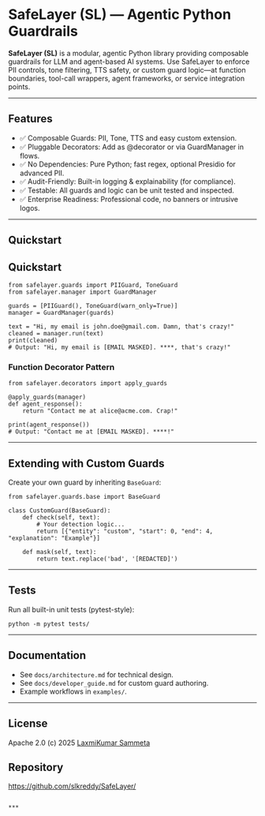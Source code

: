 # SafeLayer (SL) — Agentic Python Guardrails

**SafeLayer (SL)** is a modular, agentic Python library providing composable guardrails for LLM and agent-based AI systems. Use SafeLayer to enforce PII controls, tone filtering, TTS safety, or custom guard logic—at function boundaries, tool-call wrappers, agent frameworks, or service integration points.

---

## Features

- ✅ Composable Guards: PII, Tone, TTS and easy custom extension.
- ✅ Pluggable Decorators: Add as @decorator or via GuardManager in flows.
- ✅ No Dependencies: Pure Python; fast regex, optional Presidio for advanced PII.
- ✅ Audit-Friendly: Built-in logging & explainability (for compliance).
- ✅ Testable: All guards and logic can be unit tested and inspected.
- ✅ Enterprise Readiness: Professional code, no banners or intrusive logos.

---

## Quickstart


## Quickstart

```
from safelayer.guards import PIIGuard, ToneGuard
from safelayer.manager import GuardManager

guards = [PIIGuard(), ToneGuard(warn_only=True)]
manager = GuardManager(guards)

text = "Hi, my email is john.doe@gmail.com. Damn, that's crazy!"
cleaned = manager.run(text)
print(cleaned)
# Output: "Hi, my email is [EMAIL MASKED]. ****, that's crazy!"
```

### Function Decorator Pattern

```
from safelayer.decorators import apply_guards

@apply_guards(manager)
def agent_response():
    return "Contact me at alice@acme.com. Crap!"

print(agent_response())
# Output: "Contact me at [EMAIL MASKED]. ****!"
```

---

## Extending with Custom Guards

Create your own guard by inheriting `BaseGuard`:

```
from safelayer.guards.base import BaseGuard

class CustomGuard(BaseGuard):
    def check(self, text):
        # Your detection logic...
        return [{"entity": "custom", "start": 0, "end": 4, "explanation": "Example"}]

    def mask(self, text):
        return text.replace('bad', '[REDACTED]')
```

---

## Tests

Run all built-in unit tests (pytest-style):

```
python -m pytest tests/
```

---

## Documentation

- See `docs/architecture.md` for technical design.
- See `docs/developer_guide.md` for custom guard authoring.
- Example workflows in `examples/`.

---

## License

Apache 2.0 (c) 2025 [LaxmiKumar Sammeta](https://github.com/slkreddy/)


## Repository

https://github.com/slkreddy/SafeLayer/
```

***

